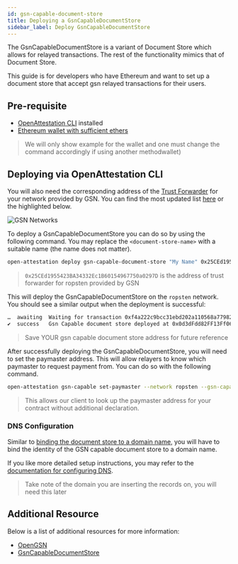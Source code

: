 ```yaml
---
id: gsn-capable-document-store
title: Deploying a GsnCapableDocumentStore
sidebar_label: Deploy GsnCapableDocumentStore
---
```


The GsnCapableDocumentStore is a variant of Document Store which allows for relayed transactions. The rest of the functionality mimics that of Document Store.

This guide is for developers who have Ethereum and want to set up a document store that accept gsn relayed transactions for their users.

## Pre-requisite

- [OpenAttestation CLI](/docs/developer-section/libraries/open-attestation-cli) installed
- [Ethereum wallet with sufficient ethers](/docs/integrator-section/verifiable-document/ethereum/wallet)

> We will only show example for the wallet and one must change the command accordingly if using another methodwallet)

## Deploying via OpenAttestation CLI

You will also need the corresponding address of the [Trust Forwarder](https://docs.opengsn.org/learn/index.html#forwarder) for your network provided by GSN. You can find the most updated list [here](https://docs.opengsn.org/gsn-provider/networks.html) or the highlighted below.

![GSN Networks](/docs/advanced/gas-station-network/gsn_network_address.png)

To deploy a GsnCapableDocumentStore you can do so by using the following command. You may replace the `<document-store-name>` with a suitable name (the name does not matter).

```bash
open-attestation deploy gsn-capable-document-store "My Name" 0x25CEd1955423BA34332Ec1B60154967750a0297D --network ropsten
```

> `0x25CEd1955423BA34332Ec1B60154967750a0297D` is the address of trust forwarder for ropsten provided by GSN

This will deploy the GsnCapableDocumentStore on the `ropsten` network. You should see a similar output when the deployment is successful:

```bash
…  awaiting  Waiting for transaction 0xf4a222c9bcc31ebd202a110568a7798218477482b773f49290e1df8b4936a313 to be mined
✔  success   Gsn Capable document store deployed at 0x0d3dFdd82FF13Ff06a336e28CABE465B64fD8168
```

> Save YOUR gsn capable document store address for future reference

After successfully deploying the GsnCapableDocumentStore, you will need to set the paymaster address. This will allow relayers to know which paymaster to request payment from. You can do so with the following command.

```bash
open-attestation gsn-capable set-paymaster --network ropsten --gsn-capable-address 0x0d3dFdd82FF13Ff06a336e28CABE465B64fD8168 --paymaster-address 0xcB94584760bCA09e9fa7117C4eE966814f17a306
```

> This allows our client to look up the paymaster address for your contract without additional declaration.

### DNS Configuration

Similar to [binding the document store to a domain name](/docs/integrator-section/verifiable-document/ethereum/document-store), you will have to bind the identity of the GSN capable document store to a domain name.

If you like more detailed setup instructions, you may refer to the [documentation for configuring DNS](docs/developer-section/quickstart/configure-dns).

> Take note of the domain you are inserting the records on, you will need this later

## Additional Resource

Below is a list of additional resources for more information:

- [OpenGSN](https://docs.opengsn.org/learn/index.html)
- [GsnCapableDocumentStore](https://github.com/Open-Attestation/document-store/blob/master/contracts/GsnCapableDocumentStore.sol)
